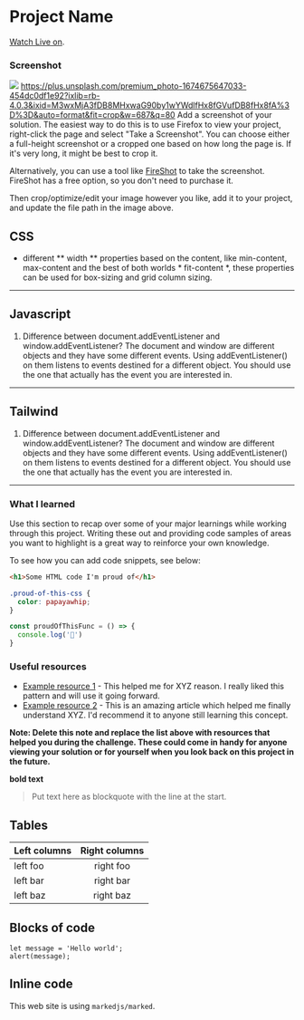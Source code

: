 # Project Name

  [Watch Live on](https://www.netlify.com). 

  ### Screenshot

![](./screenshot.jpg)
https://plus.unsplash.com/premium_photo-1674675647033-454dc0df1e92?ixlib=rb-4.0.3&ixid=M3wxMjA3fDB8MHxwaG90by1wYWdlfHx8fGVufDB8fHx8fA%3D%3D&auto=format&fit=crop&w=687&q=80
Add a screenshot of your solution. The easiest way to do this is to use Firefox to view your project, right-click the page and select "Take a Screenshot". You can choose either a full-height screenshot or a cropped one based on how long the page is. If it's very long, it might be best to crop it.

Alternatively, you can use a tool like [FireShot](https://getfireshot.com/) to take the screenshot. FireShot has a free option, so you don't need to purchase it. 

Then crop/optimize/edit your image however you like, add it to your project, and update the file path in the image above.

## CSS
- different ** width ** properties based on the content, like min-content, max-content and the best of both worlds * fit-content *, these properties can be used for box-sizing and grid column sizing.

---

## Javascript

1.  Difference between document.addEventListener and window.addEventListener?
The document and window are different objects and they have some different events. Using addEventListener() on them listens to events destined for a different object. You should use the one that actually has the event you are interested in.
---
## Tailwind

1.  Difference between document.addEventListener and window.addEventListener?
The document and window are different objects and they have some different events. Using addEventListener() on them listens to events destined for a different object. You should use the one that actually has the event you are interested in.
---
### What I learned

Use this section to recap over some of your major learnings while working through this project. Writing these out and providing code samples of areas you want to highlight is a great way to reinforce your own knowledge.

To see how you can add code snippets, see below:

```html
<h1>Some HTML code I'm proud of</h1>
```
```css
.proud-of-this-css {
  color: papayawhip;
}
```
```js
const proudOfThisFunc = () => {
  console.log('🎉')
}
```


### Useful resources

- [Example resource 1](https://www.example.com) - This helped me for XYZ reason. I really liked this pattern and will use it going forward.
- [Example resource 2](https://www.example.com) - This is an amazing article which helped me finally understand XYZ. I'd recommend it to anyone still learning this concept.

**Note: Delete this note and replace the list above with resources that helped you during the challenge. These could come in handy for anyone viewing your solution or for yourself when you look back on this project in the future.**

**bold text**
> Put text here as blockquote with the line at the start.

## Tables

| Left columns  | Right columns |
| ------------- |:-------------:|
| left foo      | right foo     |
| left bar      | right bar     |
| left baz      | right baz     |

## Blocks of code

```
let message = 'Hello world';
alert(message);
```

## Inline code

This web site is using `markedjs/marked`.